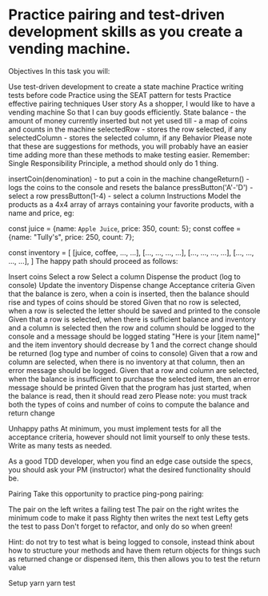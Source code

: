 # Practice pairing and test-driven development skills as you create a vending machine.

Objectives
In this task you will:

Use test-driven development to create a state machine
Practice writing tests before code
Practice using the SEAT pattern for tests
Practice effective pairing techniques
User story
As a shopper,
I would like to have a vending machine
So that I can buy goods efficiently.
State
balance - the amount of money currently inserted but not yet used
till - a map of coins and counts in the machine
selectedRow - stores the row selected, if any
selectedColumn - stores the selected column, if any
Behavior
Please note that these are suggestions for methods, you will probably have an easier time adding more than these methods to make testing easier. Remember: Single Responsibility Principle, a method should only do 1 thing.

insertCoin(denomination) - to put a coin in the machine
changeReturn() - logs the coins to the console and resets the balance
pressButton('A'-'D') - select a row
pressButton(1-4) - select a column
Instructions
Model the products as a 4x4 array of arrays containing your favorite products, with a name and price, eg:

const juice = {name: `Apple Juice`, price: 350, count: 5};
const coffee = {name: "Tully's", price: 250, count: 7};

const inventory = [
  [juice, coffee, ..., ...],
  [..., ..., ..., ...],
  [..., ..., ..., ...],
  [..., ..., ..., ...],
]
The happy path should proceed as follows:

Insert coins
Select a row
Select a column
Dispense the product (log to console)
Update the inventory
Dispense change
Acceptance criteria
Given that the balance is zero, when a coin is inserted, then the balance should rise and types of coins should be stored
Given that no row is selected, when a row is selected the letter should be saved and printed to the console
Given that a row is selected, when there is sufficient balance and inventory and a column is selected
then the row and column should be logged to the console
and a message should be logged stating "Here is your [item name]"
and the item inventory should decrease by 1
and the correct change should be returned (log type and number of coins to console)
Given that a row and column are selected, when there is no inventory at that column, then an error message should be logged.
Given that a row and column are selected, when the balance is insufficient to purchase the selected item, then an error message should be printed
Given that the program has just started, when the balance is read, then it should read zero
Please note: you must track both the types of coins and number of coins to compute the balance and return change

Unhappy paths
At minimum, you must implement tests for all the acceptance criteria, however should not limit yourself to only these tests. Write as many tests as needed.

As a good TDD developer, when you find an edge case outside the specs, you should ask your PM (instructor) what the desired functionality should be.

Pairing
Take this opportunity to practice ping-pong pairing:

The pair on the left writes a failing test
The pair on the right writes the minimum code to make it pass
Righty then writes the next test
Lefty gets the test to pass
Don't forget to refactor, and only do so when green!

Hint: do not try to test what is being logged to console, instead think about how to structure your methods and have them return objects for things such as returned change or dispensed item, this then allows you to test the return value

Setup
yarn
yarn test
